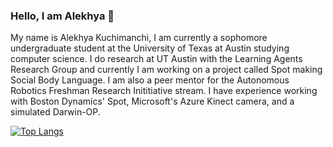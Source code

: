 ### Hello, I am Alekhya 👋

My name is Alekhya Kuchimanchi, I am currently a sophomore undergraduate student at the University of Texas at Austin studying computer science. 
I do research at UT Austin with the Learning Agents Research Group and currently I am working on a project called Spot making Social Body Language. I am also a peer mentor for the Autonomous Robotics Freshman Research Inititiative stream. I have experience working with Boston Dynamics' Spot, Microsoft's Azure Kinect camera, and a simulated Darwin-OP.

[![Top Langs](https://github-readme-stats.vercel.app/api/top-langs/?username=alekhyaku&langs_count=8)](https://github.com/alekhyaku/github-readme-stats)
<!--
**alekhyaku/alekhyaku** is a ✨ _special_ ✨ repository because its `README.md` (this file) appears on your GitHub profile.

Here are some ideas to get you started:

- 🔭 I’m currently working on ...
- 🌱 I’m currently learning ...
- 👯 I’m looking to collaborate on ...
- 🤔 I’m looking for help with ...
- 💬 Ask me about ...
- 📫 How to reach me: ...
- 😄 Pronouns: ...
- ⚡ Fun fact: ...
-->
